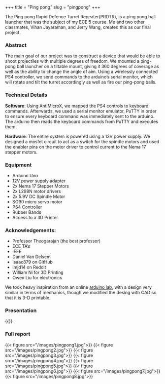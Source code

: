+++
title = "Ping pong"
slug = "pingpong"
+++

The Ping pong Rapid Defence Turret Repeater(PRDTR), is a ping pong ball launcher that was the subject of my ECE 5 course. Me and two other classmates, Vihan Jayaraman, and Jerry Wang, created this as our final project.

### Abstract

The main goal of our project was to construct a device that would be able to shoot projectiles with multiple degrees of freedom. We mounted a ping-pong ball launcher on a tiltable mount, giving it 360 degrees of coverage as well as the ability to change the angle of aim. Using a wirelessly connected PS4 controller, we send commands to the arduino’s serial monitor, which will rotate and tilt the turret accordingly as well as fire our ping-pong balls. 

### Technical Details

**Software**: Using AntiMicroX, we mapped the PS4 controls to keyboard commands. Afterwards, we used a serial monitor emulator, PuTTY in order to ensure every keyboard command was immediately sent to the arduino. The arduino then reads the keyboard commands from PuTTY and executes them.

**Hardware**: The entire system is powered using a 12V power supply. We designed a mosfet circuit to act as a switch for the spindle motors and used the enabler pins on the motor driver to control current to the Nema 17 stepper motors. 

### Equipment
- Arduino Uno
- 12V power supply adapter
- 2x Nema 17 Stepper Motors 
- 2x L298N motor drivers
- 2x 5.9V DC Spindle Motor
- SG90 micro servo motor
- PS4 Controller
- Rubber Bands
- Access to a 3D Printer

### Acknowledgements:
- Professor Theogarajan (the best professor)
- ECE TA’s
- IEEE
- Daniel Van Delsem
- Isaac879 on GitHub
- lmjd14 on Reddit
- William Ni for 3D Printing
- Owen Liu for electronics

We took heavy inspiration from an online [arduino lab](https://projecthub.arduino.cc/GordPayne/arduino-ping-pong-ball-cannon-abb8b3), with a design very similar in terms of mechanics, though we modified the desing with CAD so that it is 3-D printable.

### Presentation
{{<youtube ZhUitiKttmc>}}

### Full report
{{< figure src="/images/pingpong1.jpg">}}
{{< figure src="/images/pingpong2.jpg">}}
{{< figure src="/images/pingpong3.jpg">}}
{{< figure src="/images/pingpong4.jpg">}}
{{< figure src="/images/pingpong5.jpg">}}
{{< figure src="/images/pingpong6.jpg">}}
{{< figure src="/images/pingpong7.jpg">}}
{{< figure src="/images/pingpong8.jpg">}}